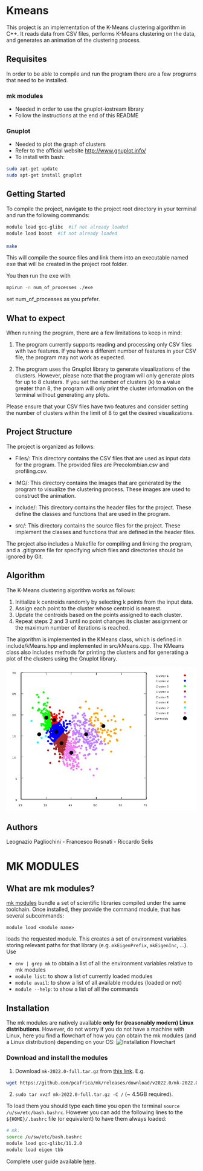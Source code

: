 # Kmeans
This project is an implementation of the K-Means clustering algorithm in C++. It reads data from CSV files, performs K-Means clustering on the data, and generates an animation of the clustering process.

## Requisites
In order to be able to compile and run the program there are a few programs that need to be installed.
### mk modules
- Needed in order to use the gnuplot-iostream library
- Follow the instructions at the end of this README

### Gnuplot
- Needed to plot the graph of clusters
- Refer to the official website http://www.gnuplot.info/
- To install with bash:
```bash
sudo apt-get update
sudo apt-get install gnuplot

```

## Getting Started
To compile the project, navigate to the project  root directory in your terminal and run the following commands:

```bash
module load gcc-glibc  #if not already loaded
module load boost  #if not already loaded

make
```
This will compile the source files and link them into an executable named <kbd>exe</kbd> that will be created in the project root folder.


You then run the <kbd>exe</kbd> with
```bash
mpirun -n num_of_processes ./exe
```
set num_of_processes as you prfefer.


## What to expect
When running the program, there are a few limitations to keep in mind:

1. The program currently supports reading and processing only CSV files with two features. If you have a different number of features in your CSV file, the program may not work as expected.

2. The program uses the Gnuplot library to generate visualizations of the clusters. However, please note that the program will only generate plots for up to 8 clusters. If you set the number of clusters (k) to a value greater than 8, the program will only print the cluster information on the terminal without generating any plots.

Please ensure that your CSV files have two features and consider setting the number of clusters within the limit of 8 to get the desired visualizations.


## Project Structure
The project is organized as follows:
* Files/: This directory contains the CSV files that are used as input data for the program. The provided files are Precolombian.csv and profiling.csv.

* IMG/: This directory contains the images that are generated by the program to visualize the clustering process. These images are used to construct the animation.

* include/: This directory contains the header files for the project. These define the classes and functions that are used in the program.

* src/: This directory contains the source files for the project. These implement the classes and functions that are defined in the header files.

The project also includes a Makefile for compiling and linking the program, and a .gitignore file for specifying which files and directories should be ignored by Git.

## Algorithm
The K-Means clustering algorithm works as follows:

1. Initialize k centroids randomly by selecting k points from the input data.
2. Assign each point to the cluster whose centroid is nearest.
3. Update the centroids based on the points assigned to each cluster.
4. Repeat steps 2 and 3 until no point changes its cluster assignment or the maximum number of iterations is reached.

The algorithm is implemented in the KMeans class, which is defined in include/kMeans.hpp and implemented in src/kMeans.cpp. The KMeans class also includes methods for printing the clusters and for generating a plot of the clusters using the Gnuplot library.

![Alt Text](clustering_animation.gif)


## Authors
Leognazio Pagliochini - Francesco Rosnati - Riccardo Selis




# MK MODULES
## What are mk modules?

[mk modules](https://github.com/pcafrica/mk) bundle a set of scientific libraries compiled under the same toolchain. Once installed, they provide the command module, that has several subcommands:

```
module load <module name> 
```

loads the requested module. This creates a set of environment variables storing relevant paths for that library (e.g. `mkEigenPrefix`, `mkEigenInc`, ...). Use

- `env | grep mk`  to obtain a list of all the environment variables relative to mk modules
- `module list`: to show a list of currently loaded modules
- `module avail`: to show a list of all available modules (loaded or not)
- `module --help`: to show a list of all the commands

## Installation
The mk modules are natively available **only for (reasonably modern) Linux distributions**. However, do not worry if you do not have a machine with Linux, here you find a flowchart of how you can obtain the mk modules (and a Linux distribution) depending on your OS:
![Installation Flowchart](./assets/installation-flowchart.png)

### Download and install the modules

1. Download `mk-2022.0-full.tar.gz` from [this link](https://github.com/pcafrica/mk/releases/download/v2022.0/mk-2022.0-full.tar.gz). E.g.
```bash
wget https://github.com/pcafrica/mk/releases/download/v2022.0/mk-2022.0-full.tar.gz
```
2. `sudo tar xvzf mk-2022.0-full.tar.gz -C /` (~ 4.5GB required).

To load them you should type each time you open the terminal `source /u/sw/etc/bash.bashrc`. However you can add the following lines to the `${HOME}/.bashrc` file (or equivalent) to have them always loaded:
```bash
# mk.
source /u/sw/etc/bash.bashrc
module load gcc-glibc/11.2.0
module load eigen tbb
```

Complete user guide available [here](https://lmod.readthedocs.io/en/latest/010_user.html).
